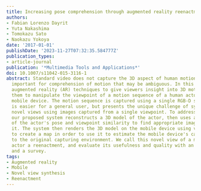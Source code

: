 ```yaml
---
title: Increasing pose comprehension through augmented reality reenactment
authors:
- Fabian Lorenzo Dayrit
- Yuta Nakashima
- Tomokazu Sato
- Naokazu Yokoya
date: '2017-01-01'
publishDate: '2023-11-27T07:32:35.584777Z'
publication_types:
- article-journal
publication: '*Multimedia Tools and Applications*'
doi: 10.1007/s11042-015-3116-1
abstract: Standard video does not capture the 3D aspect of human motion, which is
  important for comprehension of motion that may be ambiguous. In this paper, we apply
  augmented reality (AR) techniques to give viewers insight into 3D motion by allowing
  them to manipulate the viewpoint of a motion sequence of a human actor using a handheld
  mobile device. The motion sequence is captured using a single RGB-D sensor, which
  is easier for a general user, but presents the unique challenge of synthesizing
  novel views using images captured from a single viewpoint. To address this challenge,
  our proposed system reconstructs a 3D model of the actor, then uses a combination
  of the actor's pose and viewpoint similarity to find appropriate images to texture
  it. The system then renders the 3D model on the mobile device using visual SLAM
  to create a map in order to use it to estimate the mobile device's camera pose relative
  to the original capturing environment. We call this novel view of a moving human
  actor a reenactment, and evaluate its usefulness and quality with an experiment
  and a survey.
tags:
- Augmented reality
- Mobile
- Novel view synthesis
- Reenactment
---
```

